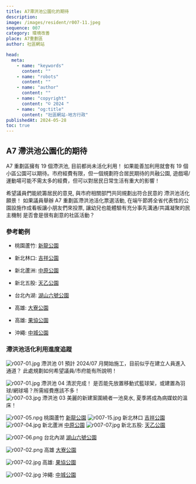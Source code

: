 ```yaml
---
title: A7滯洪池公園化的期待
description:
image: /images/resident/r007-11.jpeg
sequence: 007
category: 環境改善
place: A7重劃區
author: 社區網站

head:
  meta:
    - name: "keywords"
      content: ""
    - name: "robots"
      content: ""
    - name: "author"
      content: ""
    - name: "copyright"
      content: "© 2024 "
    - name: "og:title"
      content: "社區網站-地方行政"
publishedAt: 2024-05-28
toc: true
---
```


## A7 滯洪池公園化的期待

A7 重劃區擁有 19 個滯洪池, 目前都尚未活化利用！ 如果能善加利用就會有 19 個小區公園可以期待。市府經費有限，但一個規劃符合居民期待的共融公園, 遊戲場/運動場可能不需太多的經費，但可以對居民日常生活有重大的影響！

希望議員們能統籌居民的意見, 與市府相關部門共同規劃出符合民意的 滯洪池活化 願景！ 如果議員舉辦 A7 重劃區滯洪池活化票選活動, 在端午節將全省代表性的公園設施作成看板讓小朋友們來投票, 讓幼兒也能體驗有充分事先溝通/共識凝聚的民主機制 是否會是很有創意的社區活動？

### 參考範例

- 桃園蘆竹: <a href="https://bobowin.blog/new-dragon/">新龍公園</a>
- 新北林口: <a href="https://www.dongwa.tw/jixiang-park/">吉祥公園</a>
- 新北蘆洲: <a href="https://dramastory2019.com/squirrelground/?fbclid=IwZXh0bgNhZW0CMTAAAR3Uh2Da0dD4jfWjZcDLzMMDElYSS6eiT0AP4sOh7lRrswKITizC1uOApbo_aem_AV7xOrjhyxcpa47G16DgOxKxEQl2LyQrsfWV_lCnE6qEfTEhhEK3DqSvQpX-PARI3oBqBqedW0LDPwVhFzeNWuVB">中原公園</a>
- 新北五股: <a href="https://natsuphil.com/new-taipei/color-park/">天乙公園</a>
- 台北內湖: <a href="https://bobolife77.com/%E6%B9%96%E5%B1%B1%E5%85%AD%E8%99%9F%E5%85%AC%E5%9C%92/?fbclid=IwZXh0bgNhZW0CMTAAAR3bO2IahO1KC4I40O5ScrveVhxJ_6wqxMzE8ufW-wW5vOeZxT3v-hFHlK8_aem_AV6qyrzHDgWVgCEqz926rT5X3g9RJ1xZDzKhOlQkfNDbAoIP8xh75BCyZSzgOHQppqP30YtPbqsg7DUnlQuXGXZ5">湖山六號公園</a>
- 高雄: <a href="https://permio1.com/daliao-park/">大寮公園</a>
- 高雄: <a href="https://www.kidsplay.com.tw/visitspot/content/7804?fbclid=IwZXh0bgNhZW0CMTAAAR1EcwvYgWqB5MRx2EphIG8WkTecq5mAprKPPcLhtGVVQUPZU5_0z8E1kuc_aem_AViky-YYo6Y0kVzJgvQyrtezLKcMMIAV1Eq5f3z2bSGID1Zi55ABxv-YbLlxh92jHNWakjpahcvX27AcZv8HcEj8">果協公園</a>

- 沖繩: <a href="https://dina.tw/okinawa-garden1/">中城公園</a>

### 滯洪池活化利用進度追蹤

![r007-01.jpg](/images/resident/r007-12.jpeg)
滯洪池 01 預計 2024/07 月開始施工，目前似乎在建立人員進入通道？ 此處規劃如何希望議員/市府能有所說明！

![r007-01.jpg](/images/resident/r007-11.jpeg)
滯洪池 04 清淤完成！ 是否能先放置移動式籃球架，或建置為羽球/網球場？所需經費應該不多！  
![r007-03.jpg](/images/resident/r007-03.jpg)
滯洪池 03 美麗的新建案圍繞者一池臭水, 夏季將成為病媒蚊的溫床！

![r007-05.npg](/images/resident/r007-05.png)
桃園蘆竹 <a href="https://bobowin.blog/new-dragon/">新龍公園</a>
![r007-15.jpg](/images/resident/r007-15.jpeg)
新北林口 <a href="https://www.dongwa.tw/jixiang-park/">吉祥公園</a>
![r007-04.jpg](/images/resident/r007-04.jpg)
新北蘆洲 <a href="https://dramastory2019.com/squirrelground/?fbclid=IwZXh0bgNhZW0CMTAAAR3Uh2Da0dD4jfWjZcDLzMMDElYSS6eiT0AP4sOh7lRrswKITizC1uOApbo_aem_AV7xOrjhyxcpa47G16DgOxKxEQl2LyQrsfWV_lCnE6qEfTEhhEK3DqSvQpX-PARI3oBqBqedW0LDPwVhFzeNWuVB">中原公園</a>
![r007-07.jpg](/images/resident/r007-07.jpg)
新北五股: <a href="https://natsuphil.com/new-taipei/color-park/">天乙公園</a>

![r007-06.png](/images/resident/r007-06.png)
台北內湖 <a href="https://bobolife77.com/%E6%B9%96%E5%B1%B1%E5%85%AD%E8%99%9F%E5%85%AC%E5%9C%92/?fbclid=IwZXh0bgNhZW0CMTAAAR3bO2IahO1KC4I40O5ScrveVhxJ_6wqxMzE8ufW-wW5vOeZxT3v-hFHlK8_aem_AV6qyrzHDgWVgCEqz926rT5X3g9RJ1xZDzKhOlQkfNDbAoIP8xh75BCyZSzgOHQppqP30YtPbqsg7DUnlQuXGXZ5">湖山六號公園</a>

![r007-02.png](/images/resident/r007-02.png)
高雄 <a href="https://permio1.com/daliao-park/">大寮公園</a>

![r007-02.jpg](/images/resident/r007-09.jpg)
高雄: <a href="https://www.kidsplay.com.tw/visitspot/content/7804?fbclid=IwZXh0bgNhZW0CMTAAAR1EcwvYgWqB5MRx2EphIG8WkTecq5mAprKPPcLhtGVVQUPZU5_0z8E1kuc_aem_AViky-YYo6Y0kVzJgvQyrtezLKcMMIAV1Eq5f3z2bSGID1Zi55ABxv-YbLlxh92jHNWakjpahcvX27AcZv8HcEj8">果協公園</a>

![r007-02.jpg](/images/resident/r007-08.jpg)
沖繩: <a href="https://dina.tw/okinawa-garden1/">中城公園</a>

